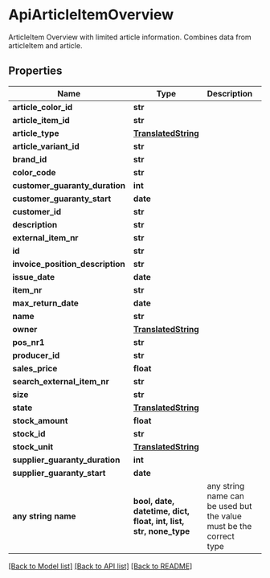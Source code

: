 # ApiArticleItemOverview

ArticleItem Overview with limited article information. Combines data from articleItem and article.

## Properties
Name | Type | Description | Notes
------------ | ------------- | ------------- | -------------
**article_color_id** | **str** |  | [optional] 
**article_item_id** | **str** |  | [optional] 
**article_type** | [**TranslatedString**](TranslatedString.md) |  | [optional] 
**article_variant_id** | **str** |  | [optional] 
**brand_id** | **str** |  | [optional] 
**color_code** | **str** |  | [optional] 
**customer_guaranty_duration** | **int** |  | [optional] 
**customer_guaranty_start** | **date** |  | [optional] 
**customer_id** | **str** |  | [optional] 
**description** | **str** |  | [optional] 
**external_item_nr** | **str** |  | [optional] 
**id** | **str** |  | [optional] 
**invoice_position_description** | **str** |  | [optional] 
**issue_date** | **date** |  | [optional] 
**item_nr** | **str** |  | [optional] 
**max_return_date** | **date** |  | [optional] 
**name** | **str** |  | [optional] 
**owner** | [**TranslatedString**](TranslatedString.md) |  | [optional] 
**pos_nr1** | **str** |  | [optional] 
**producer_id** | **str** |  | [optional] 
**sales_price** | **float** |  | [optional] 
**search_external_item_nr** | **str** |  | [optional] 
**size** | **str** |  | [optional] 
**state** | [**TranslatedString**](TranslatedString.md) |  | [optional] 
**stock_amount** | **float** |  | [optional] 
**stock_id** | **str** |  | [optional] 
**stock_unit** | [**TranslatedString**](TranslatedString.md) |  | [optional] 
**supplier_guaranty_duration** | **int** |  | [optional] 
**supplier_guaranty_start** | **date** |  | [optional] 
**any string name** | **bool, date, datetime, dict, float, int, list, str, none_type** | any string name can be used but the value must be the correct type | [optional]

[[Back to Model list]](../README.md#documentation-for-models) [[Back to API list]](../README.md#documentation-for-api-endpoints) [[Back to README]](../README.md)


